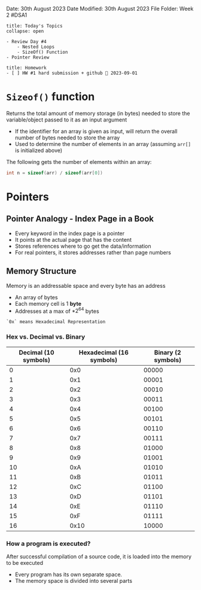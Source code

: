 Date: 30th August 2023
Date Modified: 30th August 2023
File Folder: Week 2
#DSA1

```ad-abstract
title: Today's Topics
collapse: open

- Review Day #4
	- Nested Loops
	- SizeOf() Function
- Pointer Review

```

```ad-note
title: Homework
- [ ] HW #1 hard submission + github 📅 2023-09-01 
```

# `Sizeof()` function

Returns the total amount of memory storage (in bytes) needed to store the variable/object passed to it as an input argument
- If the identifier for an array is given as input, will return the overall number of bytes needed to store the array
- Used to determine the number of elements in an array (assuming `arr[]` is initialized above)

The following gets the number of elements within an array:
```c++
int n = sizeof(arr) / sizeof(arr[0])
```

# Pointers

## Pointer Analogy - Index Page in a Book

- Every keyword in the index page is a pointer
- It points at the actual page that has the content
- Stores references where to go get the data/information
- For real pointers, it stores addresses rather than page numbers

## Memory Structure

Memory is an addressable space and every byte has an address
- An array of bytes
- Each memory cell is 1 **byte**
- Addresses at a max of *$2^{64}$ bytes

```ad-note
`0x` means Hexadecimal Representation
```
### Hex vs. Decimal vs. Binary

| Decimal (10 symbols) | Hexadecimal (16 symbols) | Binary (2 symbols) |
| -------------------- | ------------------------ | ------------------ |
| 0                    | 0x0                      | 00000                  |
| 1                    | 0x1                      | 00001                  |
| 2                    | 0x2                      | 00010                 |
| 3                    | 0x3                      | 00011                 |
| 4                    | 0x4                      | 00100                |
| 5                    | 0x5                      | 00101                |
| 6                    | 0x6                      | 00110                |
| 7                    | 0x7                      | 00111                |
| 8                    | 0x8                      | 01000               |
| 9                    | 0x9                      | 01001               |
| 10                   | 0xA                      | 01010               |
| 11                   | 0xB                      | 01011               |
| 12                   | 0xC                      | 01100               |
| 13                   | 0xD                      | 01101               |
| 14                   | 0xE                      | 01110               |
| 15                   | 0xF                      | 01111               |
| 16                   | 0x10                     | 10000                   |

### How a program is executed?

After successful compilation of a source code, it is loaded into the memory to be executed
- Every program has its own separate space.
- The memory space is divided into several parts